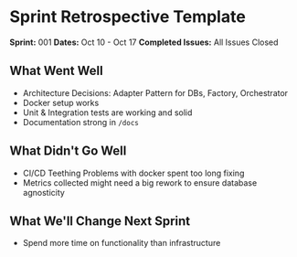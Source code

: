 # Sprint Retrospective Template

**Sprint:** 001
**Dates:** Oct 10 - Oct 17
**Completed Issues:** All Issues Closed

## What Went Well
- Architecture Decisions: Adapter Pattern for DBs, Factory, Orchestrator
- Docker setup works
- Unit & Integration tests are working and solid
- Documentation strong in `/docs`

## What Didn't Go Well
- CI/CD Teething Problems with docker spent too long fixing
- Metrics collected might need a big rework to ensure database agnosticity 

## What We'll Change Next Sprint
- Spend more time on functionality than infrastructure
